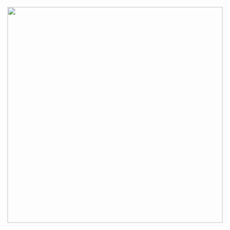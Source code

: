 
<p align="center">
    <a href="https://github.com/AnushkaIsuru1"><img width="500px" src="https://github-readme-stats.vercel.app/api/top-langs/?username=AnushkaI1&&langs_count=8&theme=dark&hide=html,css,python&layout=compact&bg_color=10101000&hide_title=true&border_color=FFFFFF09"></a>
</p>
<!--&hide_border=true-->
